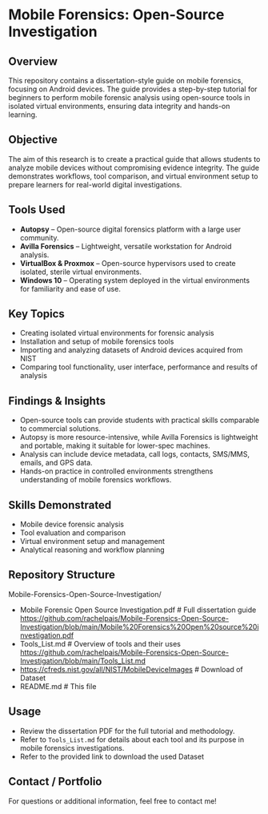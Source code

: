 # Mobile Forensics: Open-Source Investigation

## Overview
This repository contains a dissertation-style guide on mobile forensics, focusing on Android devices. The guide provides a step-by-step tutorial for beginners to perform mobile forensic analysis using open-source tools in isolated virtual environments, ensuring data integrity and hands-on learning.

## Objective
The aim of this research is to create a practical guide that allows students to analyze mobile devices without compromising evidence integrity. The guide demonstrates workflows, tool comparison, and virtual environment setup to prepare learners for real-world digital investigations.

## Tools Used
- **Autopsy** – Open-source digital forensics platform with a large user community.  
- **Avilla Forensics** – Lightweight, versatile workstation for Android analysis.  
- **VirtualBox & Proxmox** – Open-source hypervisors used to create isolated, sterile virtual environments.  
- **Windows 10** – Operating system deployed in the virtual environments for familiarity and ease of use.  

## Key Topics
- Creating isolated virtual environments for forensic analysis  
- Installation and setup of mobile forensics tools  
- Importing and analyzing datasets of Android devices acquired from NIST
- Comparing tool functionality, user interface, performance and results of analysis


## Findings & Insights
- Open-source tools can provide students with practical skills comparable to commercial solutions.  
- Autopsy is more resource-intensive, while Avilla Forensics is lightweight and portable, making it suitable for lower-spec machines.  
- Analysis can include device metadata, call logs, contacts, SMS/MMS, emails, and GPS data.  
- Hands-on practice in controlled environments strengthens understanding of mobile forensics workflows.  

## Skills Demonstrated
- Mobile device forensic analysis  
- Tool evaluation and comparison  
- Virtual environment setup and management  
- Analytical reasoning and workflow planning  

## Repository Structure
Mobile-Forensics-Open-Source-Investigation/
- Mobile Forensic Open Source Investigation.pdf # Full dissertation guide https://github.com/rachelpais/Mobile-Forensics-Open-Source-Investigation/blob/main/Mobile%20Forensics%20Open%20source%20investigation.pdf
- Tools_List.md # Overview of tools and their uses https://github.com/rachelpais/Mobile-Forensics-Open-Source-Investigation/blob/main/Tools_List.md
- https://cfreds.nist.gov/all/NIST/MobileDeviceImages # Download of Dataset
- README.md # This file

## Usage
- Review the dissertation PDF for the full tutorial and methodology.  
- Refer to `Tools_List.md` for details about each tool and its purpose in mobile forensics investigations.
- Refer to the provided link to download the used Dataset

## Contact / Portfolio
For questions or additional information, feel free to contact me!
